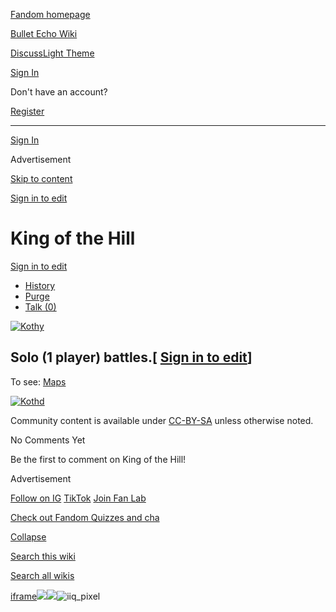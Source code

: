 [Fandom homepage](https://www.fandom.com/)

[Bullet Echo Wiki](https://bullet-echo.fandom.com/)

[Discuss](https://bullet-echo.fandom.com/f "Discuss")[Light Theme](https://bullet-echo.fandom.com/wiki/King_of_the_Hill# "Light Theme")

[Sign In](https://auth.fandom.com/signin?source=mw&redirect=https%3A%2F%2Fbullet-echo.fandom.com%2Fwiki%2FKing_of_the_Hill)

Don't have an account?

[Register](https://auth.fandom.com/register?source=mw&redirect=https%3A%2F%2Fbullet-echo.fandom.com%2Fwiki%2FKing_of_the_Hill)

* * *

[Sign In](https://auth.fandom.com/signin?source=mw&redirect=https%3A%2F%2Fbullet-echo.fandom.com%2Fwiki%2FKing_of_the_Hill)

Advertisement

[Skip to content](https://bullet-echo.fandom.com/wiki/King_of_the_Hill#page-header)

[Sign in to edit](https://auth.fandom.com/signin?redirect=https%3A%2F%2Fbullet-echo.fandom.com%2Fwiki%2FKing_of_the_Hill%3Fveaction%3Dedit&uselang=en)

# King of the Hill

[Sign in to edit](https://auth.fandom.com/signin?redirect=https%3A%2F%2Fbullet-echo.fandom.com%2Fwiki%2FKing_of_the_Hill%3Fveaction%3Dedit&uselang=en)

- [History](https://bullet-echo.fandom.com/wiki/King_of_the_Hill?action=history)
- [Purge](https://bullet-echo.fandom.com/wiki/King_of_the_Hill?action=purge)
- [Talk (0)](https://bullet-echo.fandom.com/wiki/Talk:King_of_the_Hill?action=edit&redlink=1)

[![Kothy](https://static.wikia.nocookie.net/bullet-echo/images/c/c2/Kothy.png/revision/latest?cb=20240907144524)](https://static.wikia.nocookie.net/bullet-echo/images/c/c2/Kothy.png/revision/latest?cb=20240907144524)

## Solo (1 player) battles.\[ [Sign in to edit](https://auth.fandom.com/signin?redirect=https%3A%2F%2Fbullet-echo.fandom.com%2Fwiki%2FKing_of_the_Hill%3Fveaction%3Dedit%26section%3D1&uselang=en "Sign in to edit")\]

To see: [Maps](https://bullet-echo.fandom.com/wiki/Maps "Maps")

[![Kothd](https://static.wikia.nocookie.net/bullet-echo/images/2/29/Kothd.jpg/revision/latest?cb=20240907144251)](https://static.wikia.nocookie.net/bullet-echo/images/2/29/Kothd.jpg/revision/latest?cb=20240907144251)

Community content is available under [CC-BY-SA](https://www.fandom.com/licensing) unless otherwise noted.

No Comments Yet

Be the first to comment on King of the Hill!

Advertisement

[Follow on IG](https://bit.ly/FandomIG) [TikTok](https://bit.ly/TikTokFandom) [Join Fan Lab](https://bit.ly/FanLabWikiBar)

[Check out Fandom Quizzes and cha](https://bit.ly/WBTrivia2)

[Collapse](https://bullet-echo.fandom.com/wiki/King_of_the_Hill# "Collapse")

[Search this wiki](https://bullet-echo.fandom.com/wiki/Special:Search?scope=internal&query=&h=1&isFromHighlightActions=on)

[Search all wikis](https://bullet-echo.fandom.com/wiki/Special:Search?scope=cross-wiki&query=&h=1&isFromHighlightActions=on)

[iframe](https://www.fandom.com/silver-surfer.html)![](https://idsync.rlcdn.com/712315.gif?partner_uid=76e42815-c078-4e5f-be03-222bb465028d)![](https://pixel.tapad.com/idsync/ex/receive?partner_id=3442&partner_device_id=76e42815-c078-4e5f-be03-222bb465028d&partner_url=https://services.fandom.com/identity-storage/external/experian/receiveid/5f9af7db-c33f-4eea-a4ee-bc8c1a6516af?id=${TA_DEVICE_ID}&partner=TAPAD)![iiq_pixel](https://sync.intentiq.com/profiles_engine/ProfilesEngineServlet?at=20&mi=10&secure=1&dpi=1187275693&iiqidtype=2&iiqpcid=76170666-749f-0cde-6bd2-4f3d88b52402&iiqpciddate=1745205134066&tsrnd=73_1745205134074&vrref=fandom.com&jsver=6.07&dw=1280&dh=1024&dpr=1&lan=en-US&testPercentage=97&testGroup=A&uh=%7B%220%22%3A%22%5C%22Google%20Chrome%5C%22%3Bv%3D%5C%22135%5C%22%2C%20%5C%22Not-A.Brand%5C%22%3Bv%3D%5C%228%5C%22%2C%20%5C%22Chromium%5C%22%3Bv%3D%5C%22135%5C%22%22%2C%221%22%3A%22%3F0%22%2C%222%22%3A%22%5C%22Linux%20x86_64%5C%22%22%2C%223%22%3A%22%5C%22x86%5C%22%22%2C%224%22%3A%22%5C%2264%5C%22%22%2C%226%22%3A%22%5C%226.6.72%5C%22%22%2C%227%22%3A%22%3F0%22%2C%228%22%3A%22%5C%22Google%20Chrome%5C%22%3Bv%3D%5C%22135.0.7049.95%5C%22%2C%20%5C%22Not-A.Brand%5C%22%3Bv%3D%5C%228.0.0.0%5C%22%2C%20%5C%22Chromium%5C%22%3Bv%3D%5C%22135.0.7049.95%5C%22%22%7D&gdpr=0)